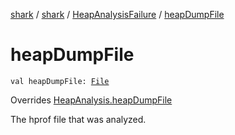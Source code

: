 [shark](../../index.md) / [shark](../index.md) / [HeapAnalysisFailure](index.md) / [heapDumpFile](./heap-dump-file.md)

# heapDumpFile

`val heapDumpFile: `[`File`](https://docs.oracle.com/javase/6/docs/api/java/io/File.html)

Overrides [HeapAnalysis.heapDumpFile](../-heap-analysis/heap-dump-file.md)

The hprof file that was analyzed.

